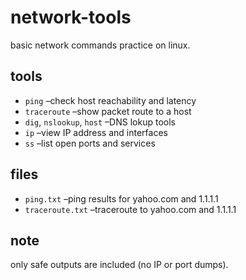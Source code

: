 # network-tools

basic network commands practice on linux.

## tools

- `ping` –check host reachability and latency
- `traceroute` –show packet route to a host
- `dig`, `nslookup`, `host` –DNS lokup tools
- `ip` –view IP address and interfaces
- `ss` –list open ports and services

## files

- `ping.txt` –ping results for yahoo.com and 1.1.1.1
- `traceroute.txt` –traceroute to yahoo.com and 1.1.1.1

## note

only safe outputs are included (no IP or port dumps).

